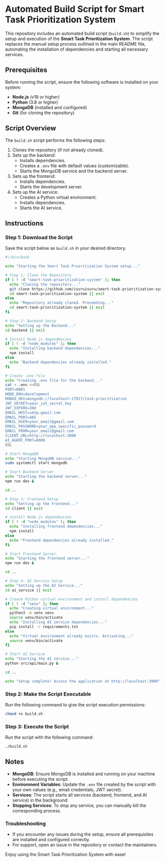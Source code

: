 # Automated Build Script for Smart Task Prioritization System

This repository includes an automated build script (`build.sh`) to simplify the setup and execution of the **Smart Task Prioritization System**. The script replaces the manual setup process outlined in the main README file, automating the installation of dependencies and starting all necessary services.

## Prerequisites

Before running the script, ensure the following software is installed on your system:
- **Node.js** (v18 or higher)
- **Python** (3.8 or higher)
- **MongoDB** (installed and configured)
- **Git** (for cloning the repository)

## Script Overview

The `build.sh` script performs the following steps:
1. Clones the repository (if not already cloned).
2. Sets up the backend:
   - Installs dependencies.
   - Creates a `.env` file with default values (customizable).
   - Starts the MongoDB service and the backend server.
3. Sets up the frontend:
   - Installs dependencies.
   - Starts the development server.
4. Sets up the AI service:
   - Creates a Python virtual environment.
   - Installs dependencies.
   - Starts the AI service.

## Instructions

### Step 1: Download the Script
Save the script below as `build.sh` in your desired directory.

```bash name=build.sh
#!/bin/bash

echo "Starting the Smart Task Prioritization System setup..."

# Step 1: Clone the Repository
if [ ! -d "smart-task-prioritization-system" ]; then
  echo "Cloning the repository..."
  git clone https://github.com/isuruisuru/smart-task-prioritization-system.git
  cd smart-task-prioritization-system || exit
else
  echo "Repository already cloned. Proceeding..."
  cd smart-task-prioritization-system || exit
fi

# Step 2: Backend Setup
echo "Setting up the Backend..."
cd backend || exit

# Install Node.js dependencies
if [ ! -d "node_modules" ]; then
  echo "Installing backend dependencies..."
  npm install
else
  echo "Backend dependencies already installed."
fi

# Create .env file
echo "Creating .env file for the backend..."
cat > .env <<EOL
PORT=8001
NODE_ENV=development
MONGO_URI=mongodb://localhost:27017/task-prioritization
JWT_SECRET=your_jwt_secret_key
JWT_EXPIRE=30d
EMAIL_HOST=smtp.gmail.com
EMAIL_PORT=465
EMAIL_USER=your_email@gmail.com
EMAIL_PASSWORD=your_app_specific_password
EMAIL_FROM=your_email@gmail.com
CLIENT_URL=http://localhost:3000
AI_AGENT_PORT=8000
EOL

# Start MongoDB
echo "Starting MongoDB service..."
sudo systemctl start mongodb

# Start Backend Server
echo "Starting the backend server..."
npm run dev &

cd ..

# Step 3: Frontend Setup
echo "Setting up the Frontend..."
cd client || exit

# Install Node.js dependencies
if [ ! -d "node_modules" ]; then
  echo "Installing frontend dependencies..."
  npm install
else
  echo "Frontend dependencies already installed."
fi

# Start Frontend Server
echo "Starting the frontend server..."
npm run dev &

cd ..

# Step 4: AI Service Setup
echo "Setting up the AI Service..."
cd ai_service || exit

# Create Python virtual environment and install dependencies
if [ ! -d "venv" ]; then
  echo "Creating virtual environment..."
  python3 -m venv venv
  source venv/bin/activate
  echo "Installing AI service dependencies..."
  pip install -r requirements.txt
else
  echo "Virtual environment already exists. Activating..."
  source venv/bin/activate
fi

# Start AI Service
echo "Starting the AI service..."
python src/api/main.py &

cd ..

echo "Setup complete! Access the application at http://localhost:3000"
```

### Step 2: Make the Script Executable
Run the following command to give the script execution permissions:
```bash
chmod +x build.sh
```

### Step 3: Execute the Script
Run the script with the following command:
```bash
./build.sh
```

## Notes
- **MongoDB**: Ensure MongoDB is installed and running on your machine before executing the script.
- **Environment Variables**: Update the `.env` file created by the script with your own values (e.g., email credentials, JWT secret).
- **Services**: The script starts all services (backend, frontend, and AI service) in the background.
- **Stopping Services**: To stop any service, you can manually kill the corresponding process.

### Troubleshooting
- If you encounter any issues during the setup, ensure all prerequisites are installed and configured correctly.
- For support, open an issue in the repository or contact the maintainers.

Enjoy using the Smart Task Prioritization System with ease!
